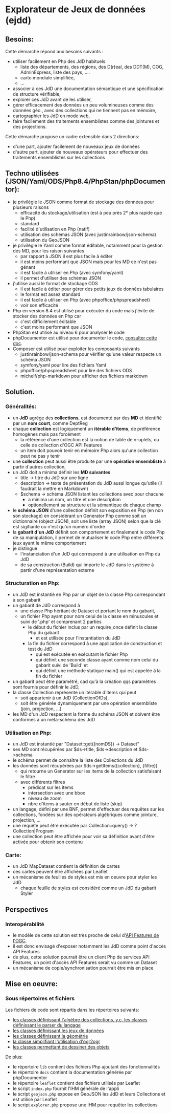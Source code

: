 # Explorateur de Jeux de données (ejdd)

## Besoins:
Cette démarche répond aux besoins suivants :
  - utiliser facilement en Php des JdD habituels
    - liste des départements, des régions, des D(r)eal, des DDT(M), COG, AdminExpress, liste des pays, ....
    - carto mondiale simplifiée,
    - ...
  - associer à ces JdD une documentation sémantique et une spécification de structure vérifiable,
  - explorer ces JdD avant de les utiliser,
  - gérer efficacement des données un peu volumineuses comme des données géo., avec des collections qui ne tiennent pas en mémoire,
  - cartographier les JdD en mode web,
  - faire facilement des traitements ensemblistes comme des jointures et des projections.

Cette démarche propose un cadre extensible dans 2 directions:
  - d'une part, ajouter facilement de nouveaux jeux de données
  - d'autre part, ajouter de nouveaux opérateurs pour effectuer des traitements ensemblistes sur les collections

## Techno utilisées (JSON/Yaml/ODS/Php8.4/PhpStan/phpDocumentor):
  - je privilégie le JSON comme format de stockage des données pour plusieurs raisons
    - efficacité du stockage/utilisation (est à peu près 2* plus rapide que le Php)
    - standard
    - facilité d'utilisation en Php (natif)
    - utilisation des schémas JSON (avec justinrainbow/json-schema)
    - utilisation du GeoJSON
  - je privilégie le Yaml comme format éditable, notamment pour la gestion des MD, pour les raison suivantes
    - par rapport à JSON il est plus facile à éditer
    - il est moins performant que JSON mais pour les MD ce n'est pas génant
    - il est facile à utiliser en Php (avec symfony/yaml)
    - il permet d'utiliser des schémas JSON
  - j'utilise aussi le format de stockage ODS
    - il est facile à éditer pour gérer des petits jeux de données tabulaires
    - le format est assez standard
    - il est facile à utiliser en Php (avec phpoffice/phpspreadsheet)
    - voir son efficacité
  - Php en version 8.4 est utilisé pour exécuter du code mais j'évite de stocker des données en Php car
    - c'est difficilement éditable
    - c'est moins performant que JSON
  - PhpStan est utilisé au niveau 6 pour analyser le code
  - phpDocumentor est utilisé pour documenter le code, [consulter cette doc](https://benoitdavidfr.github.io/ejdd/).
  - Composer est utilisé pour exploiter les composants suivants
    - justinrainbow/json-schema pour vérifier qu'une valeur respecte un schéma JSON
    - symfony/yaml pour lire des fichiers Yaml
    - phpoffice/phpspreadsheet pour lire des fichiers ODS
    - michelf/php-markdown pour afficher des fichiers markdown

## Solution.
### Généralités:
 - un **JdD** agrège des **collections**, est documenté par des **MD** et identifié par un **nom court**, comme DeptReg
 - chaque **collection** est logiquement un **itérable d'items**, de préférence homogènes mais pas forcément
   - la référence d'une collection est la notion de table de n-uplets, ou celle de collection d'OGC API Features
   - un item doit pouvoir tenir en mémoire Php alors qu'une collection peut ne pas y tenir
 - une **collection** peut aussi être produite par une **opération ensembliste** à partir d'autres collection,
 - un JdD doit a minima définir les **MD suivantes**
   - title -> titre du JdD sur une ligne
   - description -> texte de présentation du JdD aussi longue qu'utile (il faudrait la mettre en Markdown)
   - $schema -> schéma JSON listant les collections avec pour chacune
     - a minima un nom, un titre et une description
     - optionellement sa structure et la sémantique de chaque champ
 - le **schéma JSON** d'une collection définit son exposition en Php (en non son stockage)
   en considérant un Generator Php comme soit un dictionnaire (object JSON), soit une liste (array JSON) selon que la clé
   est sigifiante ou n'est qu'un numéro d'ordre
 - la **gabarit d'un JdD** définit son comportement et finalement le code Php de sa manipulation,
   il permet de mutualiser le code Php entre différents jeux ayant le même comportement 
 - je distingue
   - l'instanciation d'un JdD qui correspond à une utilisation en Php du JdD
   - de sa construction (Build) qui importe le JdD dans le système à partir d'une représentation externe

### Structuration en Php:
 - un JdD est instantié en Php par un objet de la classe Php correspondant à son gabarit
 - un gabarit de JdD correspond à
   - une classe Php héritant de Dataset et portant le nom du gabarit,
   - un fichier Php ayant pour nom celui de la classe en minuscules et suivi de '.php' et comprenant 2 parties
     - le début du fichier inclus par un require_once définit la classe Php du gabarit
       - et est utilisée pour l'instantiation du JdD
     - la fin du fichier correspond à une application de construction et test du JdD
       - qui est exécutée en exécutant le fichier Php
       - qui définit une seconde classe ayant comme nom celui du gabarit suivi de 'Build' et
       - qui définit une méthode statique main() qui est appelée à la fin du fichier
 - un gabarit peut être paramétré, cad qu'à la création qqs paramètres sont fournis pour définir le JdD,
 - la classe Collection représente un itérable d'items qui peut
     - soit appartenir à un JdD (CollectionOfDs),
     - soit être générée dynamiquement par une opération ensembliste (join, projection, ...)
 - les MD d'un JdD respectent la forme du schéma JSON et doivent être conformes à un méta-schéma des JdD

### Utilisation en Php:
 - un JdD est instantié par "Dataset::get({nomDS}) -> Dataset"
 - ses MD sont récupérées par $ds->title, $ds->description et $ds->schema
 - le schéma permet de connaître la liste des Collections du JdD
 - les données sont récupèrées par $ds->getItems({collection}, {filtre})
   - qui retourne un Generator sur les items de la collection satisfaisant le filtre
   - avec différents filtres
     - prédicat sur les items
     - intersection avec une bbox
     - niveau de zoom
     - nbre d'items à sauter en début de liste (skip)
 - un langage, défini par une BNF, permet d'effectuer des requêtes sur les collections, fondées sur des opérateurs
   algébriques comme jointure, projection, ...
 - une requête peut être exécutée par Collection::query() -> ?Collection|Program
 - une collection peut être affichée pour voir sa définition avant d'être activée pour obtenir son contenu

### Carte:
 - un JdD MapDataset contient la définition de cartes
 - ces cartes peuvent être affichées par Leaflet
 - un mécanisme de feuilles de styles est mis en oeuvre pour styler les JdD
   - chaque feuille de styles est considéré comme un JdD du gabarit Styler

## Perspectives
### Interopérabilité 
 - le modèle de cette solution est très proche
   de celui d'[API Features de l'OGC](https://github.com/opengeospatial/ogcapi-features).
 - il est donc envisagé d'exposer notamment les JdD comme point d'accès API Features
 - de plus, cette solution pourrait être un client Php de services API Features, un point d'accès API Features serait vu
   comme un Dataset
 - un mécanisme de copie/synchronisation pourrait être mis en place

## Mise en oeuvre:
### Sous répertoires et fichiers
Les fichiers de code sont répartis dans les répertoires suivants:

 - [les classes définissant l'algèbre des collections, y.c. les classes définissant le parser du langage](algebra)
 - [les classes définissant les jeux de données](datasets)
 - [les classes définissant la géométrie](geom)
 - [la classe simplifiant l'utilisation d'ogr2ogr](ogr)
 - [les classes permettant de dessiner des objets](drawing)

De plus:
 - le répertoire `lib` contient des fichiers Php ajoutant des fonctionnalités
 - le répertoire `docs` contient la documentation générée par phpDocumentor
 - le répertoire `leaflet` contient des fichiers utilisés par Leaflet
 - le script `index.php` fournit l'IHM générale de l'appli
 - le script `geojson.php` expose en GeoJSON les JdD et leurs Collections et est utilisé par Leaflet
 - le script `explorer.php` propose une IHM pour requêter les collections
